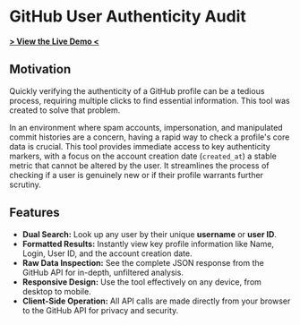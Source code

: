 # GitHub User Authenticity Audit

[**> View the Live Demo <**](https://opensecurity.github.io/ghua)

## Motivation

Quickly verifying the authenticity of a GitHub profile can be a tedious process, requiring multiple clicks to find essential information. This tool was created to solve that problem.

In an environment where spam accounts, impersonation, and manipulated commit histories are a concern, having a rapid way to check a profile's core data is crucial. This tool provides immediate access to key authenticity markers, with a focus on the account creation date (`created_at`) a stable metric that cannot be altered by the user. It streamlines the process of checking if a user is genuinely new or if their profile warrants further scrutiny.

## Features

- **Dual Search:** Look up any user by their unique **username** or **user ID**.
- **Formatted Results:** Instantly view key profile information like Name, Login, User ID, and the account creation date.
- **Raw Data Inspection:** See the complete JSON response from the GitHub API for in-depth, unfiltered analysis.
- **Responsive Design:** Use the tool effectively on any device, from desktop to mobile.
- **Client-Side Operation:** All API calls are made directly from your browser to the GitHub API for privacy and security.
